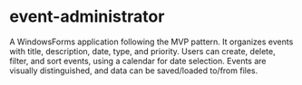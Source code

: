 # event-administrator
A WindowsForms application following the MVP pattern. It organizes events with title, description, date, type, and priority. Users can create, delete, filter, and sort events, using a calendar for date selection. Events are visually distinguished, and data can be saved/loaded to/from files.
